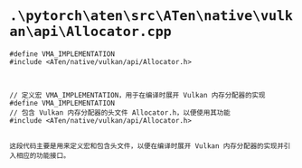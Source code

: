 # `.\pytorch\aten\src\ATen\native\vulkan\api\Allocator.cpp`

```
#define VMA_IMPLEMENTATION
#include <ATen/native/vulkan/api/Allocator.h>



// 定义宏 VMA_IMPLEMENTATION，用于在编译时展开 Vulkan 内存分配器的实现
#define VMA_IMPLEMENTATION
// 包含 Vulkan 内存分配器的头文件 Allocator.h，以便使用其功能
#include <ATen/native/vulkan/api/Allocator.h>


这段代码主要是用来定义宏和包含头文件，以便在编译时展开 Vulkan 内存分配器的实现并引入相应的功能接口。
```